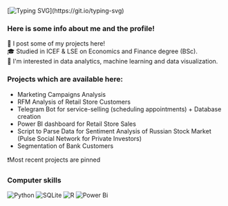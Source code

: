 [![Typing SVG](https://readme-typing-svg.herokuapp.com?font=Fira+Code&pause=1000&random=false&width=435&lines=Hi,+my+name+is+Ilya+Melkov!)](https://git.io/typing-svg)


### Here is some info about me and the profile!
🎯 I post some of my projects here! <br/>
🎓 Studied in ICEF & LSE on Economics and Finance degree (BSc). <br/>
📍 I'm interested in data analytics, machine learning and data visualization.<br/>

### Projects which are available here:
 - Marketing Campaigns Analysis
 - RFM Analysis of Retail Store Customers
 - Telegram Bot for service-selling (scheduling appointments) + Database creation
 - Power BI dashboard for Retail Store Sales
 - Script to Parse Data for Sentiment Analysis of Russian Stock Market (Pulse Social Network for Private Investors)
 - Segmentation of Bank Customers

❗Most recent projects are pinned

### Computer skills
![Python](https://img.shields.io/badge/python-3670A0?style=for-the-badge&logo=python&logoColor=ffdd54)
![SQLite](https://img.shields.io/badge/sqlite-%2307405e.svg?style=for-the-badge&logo=sqlite&logoColor=white)
![R](https://img.shields.io/badge/r-%23276DC3.svg?style=for-the-badge&logo=r&logoColor=white)
![Power Bi](https://img.shields.io/badge/power_bi-F2C811?style=for-the-badge&logo=powerbi&logoColor=black)


     

<!--
**ilyamelkov/ilyamelkov** is a ✨ _special_ ✨ repository because its `README.md` (this file) appears on your GitHub profile.

Here are some ideas to get you started:

- 🔭 I’m currently working on ...
- 🌱 I’m currently learning ...
- 👯 I’m looking to collaborate on ...
- 🤔 I’m looking for help with ...
- 💬 Ask me about ...
- 📫 How to reach me: ...
- 😄 Pronouns: ...
- ⚡ Fun fact: ...
-->
